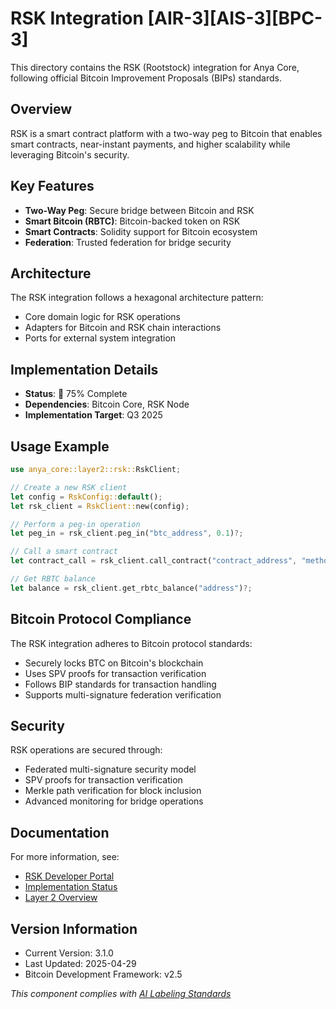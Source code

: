 # RSK Integration [AIR-3][AIS-3][BPC-3]

This directory contains the RSK (Rootstock) integration for Anya Core, following official Bitcoin Improvement Proposals (BIPs) standards.

## Overview

RSK is a smart contract platform with a two-way peg to Bitcoin that enables smart contracts, near-instant payments, and higher scalability while leveraging Bitcoin's security.

## Key Features

- **Two-Way Peg**: Secure bridge between Bitcoin and RSK
- **Smart Bitcoin (RBTC)**: Bitcoin-backed token on RSK
- **Smart Contracts**: Solidity support for Bitcoin ecosystem
- **Federation**: Trusted federation for bridge security

## Architecture

The RSK integration follows a hexagonal architecture pattern:

- Core domain logic for RSK operations
- Adapters for Bitcoin and RSK chain interactions
- Ports for external system integration

## Implementation Details

- **Status**: 🔄 75% Complete
- **Dependencies**: Bitcoin Core, RSK Node
- **Implementation Target**: Q3 2025

## Usage Example

```rust
use anya_core::layer2::rsk::RskClient;

// Create a new RSK client
let config = RskConfig::default();
let rsk_client = RskClient::new(config);

// Perform a peg-in operation
let peg_in = rsk_client.peg_in("btc_address", 0.1)?;

// Call a smart contract
let contract_call = rsk_client.call_contract("contract_address", "method", params)?;

// Get RBTC balance
let balance = rsk_client.get_rbtc_balance("address")?;
```

## Bitcoin Protocol Compliance

The RSK integration adheres to Bitcoin protocol standards:

- Securely locks BTC on Bitcoin's blockchain
- Uses SPV proofs for transaction verification
- Follows BIP standards for transaction handling
- Supports multi-signature federation verification

## Security

RSK operations are secured through:

- Federated multi-signature security model
- SPV proofs for transaction verification
- Merkle path verification for block inclusion
- Advanced monitoring for bridge operations

## Documentation

For more information, see:

- [RSK Developer Portal](https://developers.rsk.co/)
- [Implementation Status](../../../../docs/IMPLEMENTATION_MILESTONES.md)
- [Layer 2 Overview](../../../../docs/architecture/OVERVIEW.md)

## Version Information

- Current Version: 3.1.0
- Last Updated: 2025-04-29
- Bitcoin Development Framework: v2.5

*This component complies with [AI Labeling Standards](../../../../docs/standards/AI_LABELING.md)* 